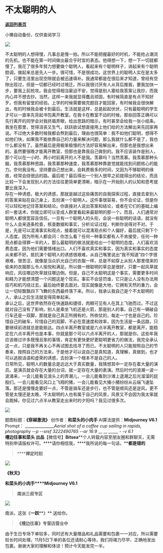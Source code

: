 # 不太聪明的人

[**返回列表页**](/gzh/槽边往事)

小懒自动备份，仅供查阅学习

![](https://mmbiz.qpic.cn/mmbiz_jpg/Ia6gU9JNtkoib0ZXyXgxTVde1ibngibFz2BEoKmzQuFd517Oo6Bjy3Ng2FOicYpVaYhVZmDFXJMqn5lrHdMyoZXwww/640?wx_fmt=jpeg&from;=appmsg)

不太聪明的人想得慢，凡事总是慢一拍。所以不能把握最好的时机，不能抢占潮流的先机，也不能在第一时间做出最合乎时宜的表态。他得想一下，想一下一切就都慢了。我花了很多年努力想要做个聪明人，看起来有个聪明样子，讲起来有个聪明腔调，做起来总是先人一步。很可惜，不是很成功，这世界上的聪明人实在是太多了，只要生活里出现空隙就会被迅速填补。我通常都是在很后来才知道，曾经有空隙出现过，但是一切都已经时过境迁。所以我很讨厌有人从背后推我，要我加快一步，要我上前抢攻。我会觉得相当窘迫不安，觉得是别人塞给我答案让我抄，而我内心并不想去抄。当然，这样一来我就显得蠢且顽固，有时候简直是有点不知好歹。但我有留堂的经验。上学的时候需要做完题目才能回家，有时候我会很快解出，有的时候我会被卡到最后。生活就是这样，总是起起伏伏，只有最聪明的学生才可以一直率先背起书包离开教室。在我卡在教室不动的时候，那些回答正确可以先行离开的同学会对我挤眉弄眼，给出思路的暗示，有时甚至会给我一张小纸条。  
我坐在那里，觉得沮丧又生气，跃跃欲试想直接用上他们给的方法解出来先回家再说。不过绝大多数时候我都会熬到最后，理由也很简单：我不如他们聪明，想得不如他们快，如果我不能依靠自己的力量来解决问题，那么我就什么都不是了，我也什么都没有了。虽然最后是用极笨极慢的方法好容易解出来，但那也是我想出来的。虽然要很晚才能离开教室，但那也是靠我自己做到的。我不应该装作是别人，那个可以在一小时、两小时前离开的人不是我。羡慕吗？当然羡慕。我羡慕那种头脑，我羡慕那种思路，我羡慕那种速度，我羡慕那种靠直觉就能找到问题核心的能力。奈何我没有。坚持要自己想出来，会耗费极多的时间，又因为不够聪明的缘故，经常会绕很远的路。最后呢？最后得出一个别人很早之前就得出的结论，而且比较一下会发现别人的方法往往更简单更清晰，暗示在一开始别人的认知和思考就要比我深入。  
存在一种诱惑，极大的诱惑，那就是越过这些痛苦的自我探索过程，直接去拿别人的答案来贴在自己身上，去扮演一个聪明人。这件事很容易，你不会论证，但是你可以轻松地记住答案和结论。你直接对人说出答案和结论，或者在它们的基础上编织一套话术，你就立即可以变成人群里看起来最聪明的那一个。而且，人们通常对聪明人都很宽容且信任。一旦有一个聪明人的头衔，会说一些聪明的话语，就没有什么人会来逐条检查，核查数据和事实，分析论证过程，判断你说得对不对。于是，先是可以混淆事实和观点，接着就可以混淆观点和个人偏好，最后就只剩下个人态度。因为所有人都会问：你怎么看？任何一种事实都有人不肯接受，任何一种观点都会得罪一半的人，那么最聪明的做法就是给出一个聪明的态度。人们喜欢消费态度，因为他们需要情绪出口。人们不喜欢真实和事实，因为真实和事实的态度从来都不好。抵抗演个聪明人的诱惑很艰难，从自己嘴里说出“我不知道”四个字很艰难，很苦涩，就像是当众扒光自己的衣服一样，总是不如穿上从别人那里借来的偷来的衣服那么令人愉悦和满足。所以做一根聪明的草总是很好，只要一起风草就响应，风往哪边吹草就往哪边倒。但是，自己不太聪明这是个事实，需要更多时间和精力才能想清楚一个问题这是个现实。事实不会惩罚谁，它只是让人没有办法用技巧和机巧绕过去，最后始终要去面对。现实就像是大地，它拥有天然的重力，会让一切轻飘飘四下飞舞的东西最终落下来。所以，我承认我自己是个不太聪明的人，承认之后生活就变得简单起来。  
承认之后，这世界依然存在快速路和捷径，肉眼可见有人在其上飞驰而过。不过这就对自己没有了影响，别人是乘坐飞机还是火箭，那是别人的事。自己有一辆破自行车还是一双脚，那就是自己真正所拥有的，所依仗的，每走一寸也是自己的。珍惜自己的破车，珍惜自己的双脚，不必在意速度和效率，因为生活是一条远路，只要继续前进就总是能抵达。四点半离开教室或是六点半离开教室，都是离开，能稳定在六点半离开也是本事，你就是那个可以六点半离开的人，那就是你。这些年我应该做过许多既慢且笨的事情，肯定有更快更好更聪明更省力的做法，我完全承认这一点，只是我不再关心不再试图去找寻了而已。不太聪明的人只能按照自己的节奏来，按照自己的方法来，于是他才可以说自己是真知道，真理解，真做到，也才可以逃脱话语和虚荣的诱惑，去扮演一个根本不是自己的人。  
日常所见，聪明人的数量总是远远大于真实数量，我猜想其中一定存在着大量的演员。是演员就会存在大量的台词，就一定存在大量的表演。然后时代的浪潮一波一波涌来，一会儿能看见浪头上的弄潮儿，一会儿能看到沙滩上退潮之后光溜溜的屁股们。一会儿能看见风口上飞翔的猪，一会儿能看见大猪小猪纷纷从云端飞速坠落。那还是慢慢走要好一点，不管是骑车还是步行，也不管是顺风还是逆风，更不管是太慢还是太晚，不太聪明的人也有属于自己的风景，风景又不会因为我太笨就会跑掉。你见过六点半从教室走出来时的夕阳吗？我见过很多次。

![](https://mmbiz.qpic.cn/mmbiz_jpg/Ia6gU9JNtkoib0ZXyXgxTVde1ibngibFz2BZy4GicPxrOL0MK0wRyE2Vp5HU2NibjZKwTckvJHWjZ1tNmrAUy7ib6PZA/640?wx_fmt=jpeg&from;=appmsg)

  
  
题图标题：**《穿越激流》** 创作者：**和菜头的小肉手** AI算法提供：**Midjourney V6.1** Prompt：
________________Aerial shot of a coffee cup sailing in rapids, photography --p
--sref 3222490765 --ar 16:9_ __ __ _____ __-_ -v 6.1_  
**槽边往事****和菜头
出品******【微信号】****Bitsea******个人转载内容至朋友圈和群聊天，无需特别申请版权许可。****请你相信我，****我所说的每一句话，****都是错的**

> ******禅定时刻**

![](https://mmbiz.qpic.cn/mmbiz_jpg/Ia6gU9JNtkpYJJB4VqCftFChCaRKXQn3u6VyYibgj705iayicesr4zsLZgN69ozOviciaWWc8MR90DZmvPb0yyRZrKw/640?wx_fmt=jpeg&from;=appmsg)

**《秋天》**

**和菜头的小肉手****Midjourney V6.1**

> **南派三叔专区**

![](https://mmbiz.qpic.cn/mmbiz_jpg/Ia6gU9JNtkoib0ZXyXgxTVde1ibngibFz2B8cA6J3iaXKGQaibbJj2V16DP0sw9HqDusvyg6TicGP2Q45pI7246jUEXg/640?wx_fmt=jpeg&from;=appmsg)

南派，这张《**一跃****》** 送给你。

> **《槽边往事》专营店营业中**

由于生日专场下单较多，同时还有大量赠品和礼品需要和包裹一一对应，所以需要较长时间处理，11月5日下单的各位还请耐心等待，我们将竭力尽早、正确地发出包裹。谢谢大家的理解和体谅！预计今天能发完一半。

